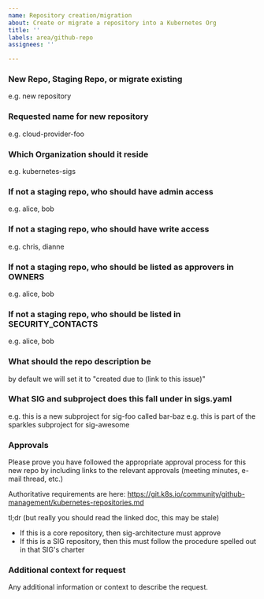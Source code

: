 ```yaml
---
name: Repository creation/migration
about: Create or migrate a repository into a Kubernetes Org
title: ''
labels: area/github-repo
assignees: ''

---
```


### New Repo, Staging Repo, or migrate existing
<!-- Rules for migrating existing repos - https://git.k8s.io/community/github-management/kubernetes-repositories.md#rules-for-donated-repositories -->
e.g. new repository

### Requested name for new repository
e.g. cloud-provider-foo

### Which Organization should it reside
e.g. kubernetes-sigs

### If not a staging repo, who should have admin access
e.g. alice, bob

### If not a staging repo, who should have write access
e.g. chris, dianne

### If not a staging repo, who should be listed as approvers in OWNERS
e.g. alice, bob

### If not a staging repo, who should be listed in SECURITY_CONTACTS
e.g. alice, bob

### What should the repo description be
by default we will set it to "created due to (link to this issue)"

### What SIG and subproject does this fall under in sigs.yaml
e.g. this is a new subproject for sig-foo called bar-baz
e.g. this is part of the sparkles subproject for sig-awesome

### Approvals
Please prove you have followed the appropriate approval process for this new
repo by including links to the relevant approvals (meeting minutes, e-mail
thread, etc.)

Authoritative requirements are here: https://git.k8s.io/community/github-management/kubernetes-repositories.md

tl;dr (but really you should read the linked doc, this may be stale)
- If this is a core repository, then sig-architecture must approve
- If this is a SIG repository, then this must follow the procedure spelled out
  in that SIG's charter

### Additional context for request
Any additional information or context to describe the request.
